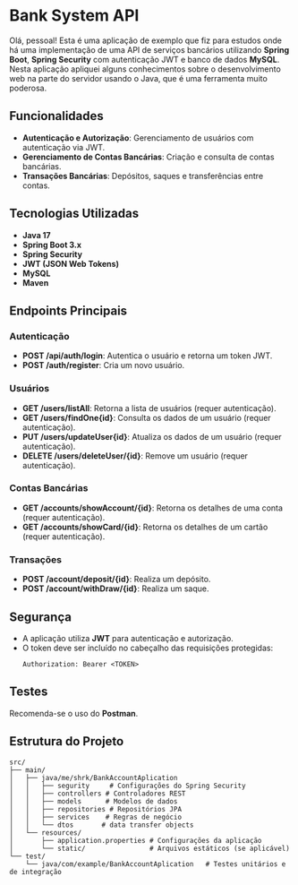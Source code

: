 # Bank System API

Olá, pessoal! Esta é uma aplicação de exemplo que fiz para estudos onde há uma implementação de uma API de serviços bancários utilizando **Spring Boot**, **Spring Security** com autenticação JWT e banco de dados **MySQL**.
Nesta aplicação apliquei alguns conhecimentos sobre o desenvolvimento web na parte do servidor usando o Java, que é uma ferramenta muito poderosa.

## Funcionalidades

- **Autenticação e Autorização**: Gerenciamento de usuários com autenticação via JWT.
- **Gerenciamento de Contas Bancárias**: Criação e consulta de contas bancárias.
- **Transações Bancárias**: Depósitos, saques e transferências entre contas.

## Tecnologias Utilizadas

- **Java 17**
- **Spring Boot 3.x**
- **Spring Security**
- **JWT (JSON Web Tokens)**
- **MySQL**
- **Maven**

## Endpoints Principais

### Autenticação

- **POST /api/auth/login**: Autentica o usuário e retorna um token JWT.
- **POST /auth/register**: Cria um novo usuário.

### Usuários


- **GET /users/listAll**: Retorna a lista de usuários (requer autenticação).
- **GET /users/findOne{id}**: Consulta os dados de um usuário (requer autenticação).
- **PUT /users/updateUser{id}**: Atualiza os dados de um usuário (requer autenticação).
- **DELETE /users/deleteUser/{id}**: Remove um usuário (requer autenticação).

### Contas Bancárias

- **GET /accounts/showAccount/{id}**: Retorna os detalhes de uma conta (requer autenticação).
- **GET /accounts/showCard/{id}**: Retorna os detalhes de um cartão (requer autenticação).


### Transações

- **POST /account/deposit/{id}**: Realiza um depósito.
- **POST /account/withDraw/{id}**: Realiza um saque.

## Segurança

- A aplicação utiliza **JWT** para autenticação e autorização.
- O token deve ser incluído no cabeçalho das requisições protegidas:
  ```http
  Authorization: Bearer <TOKEN>
  ```

## Testes

Recomenda-se o uso do **Postman**.

## Estrutura do Projeto

```plaintext
src/
├── main/
│   ├── java/me/shrk/BankAccountAplication
│   │   ├── segurity     # Configurações do Spring Security
│   │   ├── controllers # Controladores REST
│   │   ├── models      # Modelos de dados
│   │   ├── repositories # Repositórios JPA
│   │   ├── services    # Regras de negócio
│   │   └── dtos       # data transfer objects
│   └── resources/
│       ├── application.properties # Configurações da aplicação
│       └── static/                # Arquivos estáticos (se aplicável)
└── test/
    └── java/com/example/BankAccountAplication   # Testes unitários e de integração
```
